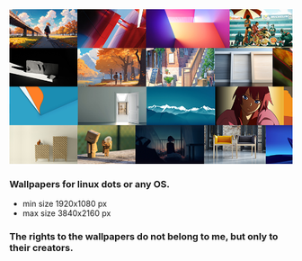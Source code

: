 
<img src="preview/git.png" >

### Wallpapers for linux dots or any OS.

- min size 1920x1080 px
- max size 3840x2160 px

### The rights to the wallpapers do not belong to me, but only to their creators.
